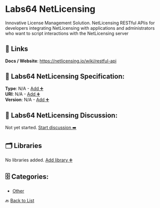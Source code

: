 # Labs64 NetLicensing

Innovative License Management Solution. NetLicensing RESTful APIis for developers integrating NetLicensing with applications and administrators who want to script interactions with the NetLicensing server

##  🔗 Links
**Docs / Website**: https://netlicensing.io/wiki/restful-api

## 🧬 Labs64 NetLicensing Specification:
**Type**: N/A - [Add ➕](https://github.com/apis-list/apis-list/edit/main/apis.yaml#L10957)  
**URI**: N/A - [Add ➕](https://github.com/apis-list/apis-list/edit/main/apis.yaml#L10957)  
**Version**: N/A - [Add ➕](https://github.com/apis-list/apis-list/edit/main/apis.yaml#L10957)

## 💬 Labs64 NetLicensing Discussion:
Not yet started. [Start discussion ➡️](https://github.com/apis-list/apis-list/discussions/new)

## 🗂️ Libraries

No libraries added. [Add library ➕](https://github.com/apis-list/apis-list/edit/main/apis.yaml#L10957)    


## 🗄️ Categories:
- [Other](https://github.com/apis-list/apis-list#other-)

🔙  [Back to List](https://github.com/apis-list/apis-list)
